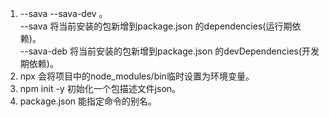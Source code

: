 1. --sava --sava-dev 。    
  --sava 将当前安装的包新增到package.json 的dependencies(运行期依赖)。   
  --sava-deb 将当前安装的包新增到package.json 的devDependencies(开发期依赖)。    
2. npx 会将项目中的node_modules/bin临时设置为环境变量。   
3. npm init -y 初始化一个包描述文件json。    
4. package.json 能指定命令的别名。   
